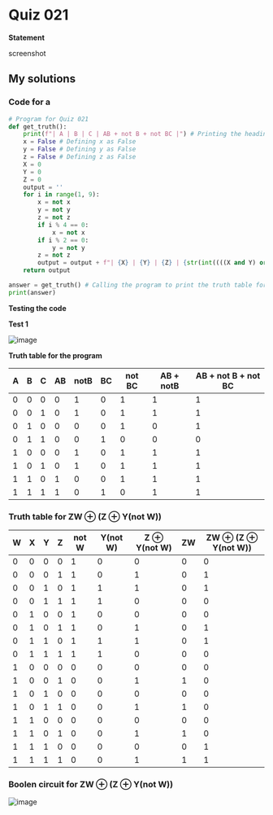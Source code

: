 # Quiz 021
**Statement**

screenshot

## My solutions
### Code for a
```.py
# Program for Quiz 021
def get_truth():
    print(f"| A | B | C | AB + not B + not BC |") # Printing the heading
    x = False # Defining x as False
    y = False # Defining y as False
    z = False # Defining z as False
    X = 0
    Y = 0
    Z = 0
    output = ''
    for i in range(1, 9):
        x = not x
        y = not y
        z = not z
        if i % 4 == 0:
            x = not x
        if i % 2 == 0:
            y = not y
        z = not z
        output = output + f"| {X} | {Y} | {Z} | {str(int((((X and Y) or (not Y)) or (not (Y and Z))))).center(19, ' ')} |\n"
    return output

answer = get_truth() # Calling the program to print the truth table for 3 inputs
print(answer)
```
**Testing the code**

**Test 1**

![image](https://user-images.githubusercontent.com/111758436/199947308-2a2a89f4-7dd4-4299-89f6-1d7b023d6367.png)

**Truth table for the program**

| A | B | C | AB | notB | BC | not BC | AB + notB  | AB + not B + not BC       |
|---|---|---|----|------|----|--------|------------|---------------------------|
| 0 | 0 | 0 | 0  | 1    | 0  | 1      | 1          | 1                         |
| 0 | 0 | 1 | 0  | 1    | 0  | 1      | 1          | 1                         |
| 0 | 1 | 0 | 0  | 0    | 0  | 1      | 0          | 1                         |
| 0 | 1 | 1 | 0  | 0    | 1  | 0      | 0          | 0                         |
| 1 | 0 | 0 | 0  | 1    | 0  | 1      | 1          | 1                         |
| 1 | 0 | 1 | 0  | 1    | 0  | 1      | 1          | 1                         |
| 1 | 1 | 0 | 1  | 0    | 0  | 1      | 1          | 1                         |
| 1 | 1 | 1 | 1  | 0    | 1  | 0      | 1          | 1                         |

### Truth table for  ZW ⊕ (Z ⊕ Y(not W))
| W | X | Y | Z | not W | Y(not W) | Z ⊕ Y(not W)| ZW | ZW ⊕ (Z ⊕ Y(not W)) |
|---|---|---|---|-------|----------|--------------|----|------------------------|
| 0 | 0 | 0 | 0 | 1     | 0        | 0            | 0  | 0                      |
| 0 | 0 | 0 | 1 | 1     | 0        | 1            | 0  | 1                      |
| 0 | 0 | 1 | 0 | 1     | 1        | 1            | 0  | 1                      |
| 0 | 0 | 1 | 1 | 1     | 1        | 0            | 0  | 0                      |
| 0 | 1 | 0 | 0 | 1     | 0        | 0            | 0  | 0                      |
| 0 | 1 | 0 | 1 | 1     | 0        | 1            | 0  | 1                      |
| 0 | 1 | 1 | 0 | 1     | 1        | 1            | 0  | 1                      |
| 0 | 1 | 1 | 1 | 1     | 1        | 0            | 0  | 0                      |
| 1 | 0 | 0 | 0 | 0     | 0        | 0            | 0  | 0                      |
| 1 | 0 | 0 | 1 | 0     | 0        | 1            | 1  | 0                      |
| 1 | 0 | 1 | 0 | 0     | 0        | 0            | 0  | 0                      |
| 1 | 0 | 1 | 1 | 0     | 0        | 1            | 1  | 0                      |
| 1 | 1 | 0 | 0 | 0     | 0        | 0            | 0  | 0                      |
| 1 | 1 | 0 | 1 | 0     | 0        | 1            | 1  | 0                      |
| 1 | 1 | 1 | 0 | 0     | 0        | 0            | 0  | 1                      |
| 1 | 1 | 1 | 1 | 0     | 0        | 1            | 1  | 1                      |
### Boolen circuit for ZW ⊕ (Z ⊕ Y(not W))
![image](https://user-images.githubusercontent.com/111758436/199957668-e78ecb7c-adef-4089-b566-f70c2197d4ea.png)
